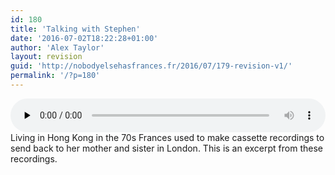 ```yaml
---
id: 180
title: 'Talking with Stephen'
date: '2016-07-02T18:22:28+01:00'
author: 'Alex Taylor'
layout: revision
guid: 'http://nobodyelsehasfrances.fr/2016/07/179-revision-v1/'
permalink: '/?p=180'
---
```


<audio class="wp-audio-shortcode" controls="controls" id="audio-180-13" preload="none" style="width: 100%;"><source src="http://nobodyelsehasfrances.fr/wp-content/uploads/2016/07/With-Stephen.m4a?_=13" type="audio/mpeg"></source><http://nobodyelsehasfrances.fr/wp-content/uploads/2016/07/With-Stephen.m4a></audio>  
Living in Hong Kong in the 70s Frances used to make cassette recordings to send back to her mother and sister in London. This is an excerpt from these recordings.